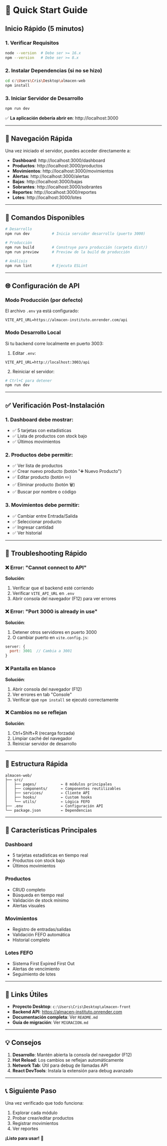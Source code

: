 # 🚀 Quick Start Guide

## Inicio Rápido (5 minutos)

### 1. Verificar Requisitos
```bash
node --version  # Debe ser >= 16.x
npm --version   # Debe ser >= 8.x
```

### 2. Instalar Dependencias (si no se hizo)
```bash
cd c:\Users\Cris\Desktop\almacen-web
npm install
```

### 3. Iniciar Servidor de Desarrollo
```bash
npm run dev
```

✅ **La aplicación debería abrir en**: http://localhost:3000

---

## 🎯 Navegación Rápida

Una vez iniciado el servidor, puedes acceder directamente a:

- **Dashboard**: http://localhost:3000/dashboard
- **Productos**: http://localhost:3000/productos
- **Movimientos**: http://localhost:3000/movimientos
- **Alertas**: http://localhost:3000/alertas
- **Bajas**: http://localhost:3000/bajas
- **Sobrantes**: http://localhost:3000/sobrantes
- **Reportes**: http://localhost:3000/reportes
- **Lotes**: http://localhost:3000/lotes

---

## 🔧 Comandos Disponibles

```bash
# Desarrollo
npm run dev          # Inicia servidor desarrollo (puerto 3000)

# Producción
npm run build        # Construye para producción (carpeta dist/)
npm run preview      # Preview de la build de producción

# Análisis
npm run lint         # Ejecuta ESLint
```

---

## 🌐 Configuración de API

### Modo Producción (por defecto)
El archivo `.env` ya está configurado:
```
VITE_API_URL=https://almacen-instituto.onrender.com/api
```

### Modo Desarrollo Local
Si tu backend corre localmente en puerto 3003:

1. Editar `.env`:
```
VITE_API_URL=http://localhost:3003/api
```

2. Reiniciar el servidor:
```bash
# Ctrl+C para detener
npm run dev
```

---

## ✅ Verificación Post-Instalación

### 1. Dashboard debe mostrar:
- ✅ 5 tarjetas con estadísticas
- ✅ Lista de productos con stock bajo
- ✅ Últimos movimientos

### 2. Productos debe permitir:
- ✅ Ver lista de productos
- ✅ Crear nuevo producto (botón "➕ Nuevo Producto")
- ✅ Editar producto (botón ✏️)
- ✅ Eliminar producto (botón 🗑️)
- ✅ Buscar por nombre o código

### 3. Movimientos debe permitir:
- ✅ Cambiar entre Entrada/Salida
- ✅ Seleccionar producto
- ✅ Ingresar cantidad
- ✅ Ver historial

---

## 🐛 Troubleshooting Rápido

### ❌ Error: "Cannot connect to API"
**Solución**:
1. Verificar que el backend esté corriendo
2. Verificar `VITE_API_URL` en `.env`
3. Abrir consola del navegador (F12) para ver errores

### ❌ Error: "Port 3000 is already in use"
**Solución**:
1. Detener otros servidores en puerto 3000
2. O cambiar puerto en `vite.config.js`:
```javascript
server: {
  port: 3001  // Cambia a 3001
}
```

### ❌ Pantalla en blanco
**Solución**:
1. Abrir consola del navegador (F12)
2. Ver errores en tab "Console"
3. Verificar que `npm install` se ejecutó correctamente

### ❌ Cambios no se reflejan
**Solución**:
1. Ctrl+Shift+R (recarga forzada)
2. Limpiar caché del navegador
3. Reiniciar servidor de desarrollo

---

## 📁 Estructura Rápida

```
almacen-web/
├── src/
│   ├── pages/           ← 8 módulos principales
│   ├── components/      ← Componentes reutilizables
│   ├── services/        ← Cliente API
│   ├── hooks/           ← Custom hooks
│   └── utils/           ← Lógica FEFO
├── .env                 ← Configuración API
└── package.json         ← Dependencias
```

---

## 🎨 Características Principales

### Dashboard
- 5 tarjetas estadísticas en tiempo real
- Productos con stock bajo
- Últimos movimientos

### Productos
- CRUD completo
- Búsqueda en tiempo real
- Validación de stock mínimo
- Alertas visuales

### Movimientos
- Registro de entradas/salidas
- Validación FEFO automática
- Historial completo

### Lotes FEFO
- Sistema First Expired First Out
- Alertas de vencimiento
- Seguimiento de lotes

---

## 🔗 Links Útiles

- **Proyecto Desktop**: `c:\Users\Cris\Desktop\almacen-front`
- **Backend API**: https://almacen-instituto.onrender.com
- **Documentación completa**: Ver `README.md`
- **Guía de migración**: Ver `MIGRACION.md`

---

## 💡 Consejos

1. **Desarrollo**: Mantén abierta la consola del navegador (F12)
2. **Hot Reload**: Los cambios se reflejan automáticamente
3. **Network Tab**: Útil para debug de llamadas API
4. **React DevTools**: Instala la extensión para debug avanzado

---

## 📞 Siguiente Paso

Una vez verificado que todo funciona:
1. Explorar cada módulo
2. Probar crear/editar productos
3. Registrar movimientos
4. Ver reportes

**¡Listo para usar!** 🎉
